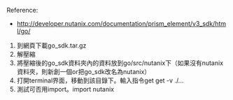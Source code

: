 Reference:
- http://developer.nutanix.com/documentation/prism_element/v3_sdk/html/go/

1. 到網頁下載go_sdk.tar.gz
2. 解壓縮
3. 將壓縮後的go_sdk資料夾內的資料放到go/src/nutanix下（如果沒有nutanix資料夾，則新創一個or把go_sdk改名為nutanix）
4. 打開terminal界面，移動到該目錄下。輸入指令get get -v ./...
5. 測試可否用import。import nutanix

